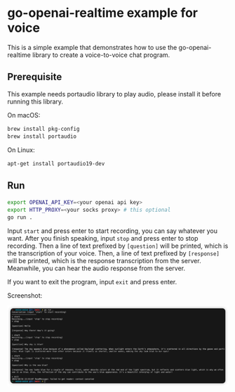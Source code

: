 # go-openai-realtime example for voice

This is a simple example that demonstrates how to use the go-openai-realtime library to create a voice-to-voice chat program.

## Prerequisite

This example needs portaudio library to play audio, please install it before running this library.

On macOS:
```bash
brew install pkg-config
brew install portaudio
```

On Linux:
```bash
apt-get install portaudio19-dev
```

## Run

```bash
export OPENAI_API_KEY=<your openai api key>
export HTTP_PROXY=<your socks proxy> # this optional
go run .
```

Input `start` and press enter to start recording, you can say whatever you want. After you finish speaking, input `stop` and press enter to stop recording. Then a line of text prefixed by `[question]` will be printed, which is the transcription of your voice. Then, a line of text prefixed by `[response]` will be printed, which is the response transcription from the server. Meanwhile, you can hear the audio response from the server.

If you want to exit the program, input `exit` and press enter.

Screenshot:

![image](./example.png)
